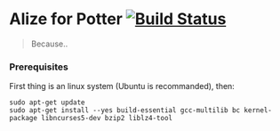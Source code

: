 # Alize for Potter [![Build Status](https://semaphoreci.com/api/v1/martichou/alize_potter/branches/alize-8-x/badge.svg)](https://semaphoreci.com/martichou/alize_potter)
> Because..

### Prerequisites

First thing is an linux system (Ubuntu is recommanded), then:

```
sudo apt-get update
sudo apt-get install --yes build-essential gcc-multilib bc kernel-package libncurses5-dev bzip2 liblz4-tool
```
